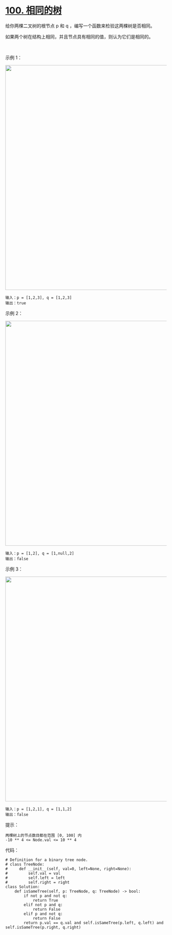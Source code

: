 # [100. 相同的树](https://leetcode-cn.com/problems/same-tree/)

给你两棵二叉树的根节点 p 和 q ，编写一个函数来检验这两棵树是否相同。

如果两个树在结构上相同，并且节点具有相同的值，则认为它们是相同的。

 

示例 1：

<img src="https://assets.leetcode.com/uploads/2020/12/20/ex1.jpg" width="700" />

```
输入：p = [1,2,3], q = [1,2,3]
输出：true
```
示例 2：

<img src="https://assets.leetcode.com/uploads/2020/12/20/ex2.jpg" width="700" />

```
输入：p = [1,2], q = [1,null,2]
输出：false
```
示例 3：

<img src="https://assets.leetcode.com/uploads/2020/12/20/ex3.jpg" width="700" />

```
输入：p = [1,2,1], q = [1,1,2]
输出：false
```

提示：
```
两棵树上的节点数目都在范围 [0, 100] 内
-10 ** 4 <= Node.val <= 10 ** 4
```

代码：
```python3
# Definition for a binary tree node.
# class TreeNode:
#     def __init__(self, val=0, left=None, right=None):
#         self.val = val
#         self.left = left
#         self.right = right
class Solution:
    def isSameTree(self, p: TreeNode, q: TreeNode) -> bool:
        if not p and not q:
            return True
        elif not p and q:
            return False
        elif p and not q:
            return False
        return p.val == q.val and self.isSameTree(p.left, q.left) and self.isSameTree(p.right, q.right)
```